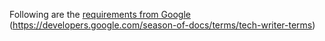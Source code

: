 Following are the [requirements from Google](https://developers.google.com/season-of-docs/terms/tech-writer-terms) (https://developers.google.com/season-of-docs/terms/tech-writer-terms)
